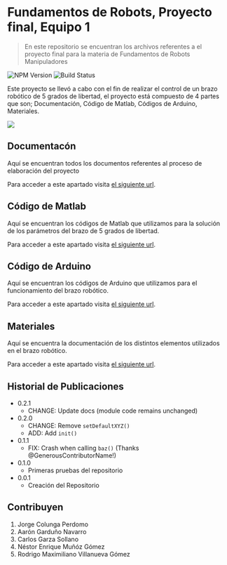 # Fundamentos de Robots, Proyecto final, Equipo 1
> En este repositorio se encuentran los archivos referentes a el proyecto final para la materia de Fundamentos de Robots Manipuladores

![NPM Version][npm-image]
![Build Status][travis-image]

Este proyecto se llevó a cabo con el fin de realizar el control de un brazo robótico de 5 grados de libertad, el proyecto está compuesto de 4 partes que son; Documentación, Código de Matlab, Códigos de Arduino, Materiales.

![](header.png)


## Documentacón

Aquí se encuentran todos los documentos referentes al proceso de elaboración del proyecto

Para acceder a este apartado visita [el siguiente url](https://github.com/FifaUltimateTeam/FundamentosDeRobots/tree/master/Documents).

## Código de Matlab

Aquí se encuentran los códigos de Matlab que utilizamos para la solución de los parámetros del brazo de 5 grados de libertad.

Para acceder a este apartado visita [el siguiente url](https://github.com/FifaUltimateTeam/FundamentosDeRobots/tree/master/MatlabCodes).

## Código de Arduino

Aquí se encuentran los códigos de Arduino que utilizamos para el funcionamiento del brazo robótico.

Para acceder a este apartado visita [el siguiente url](https://github.com/FifaUltimateTeam/FundamentosDeRobots/tree/master/ArduinoCodes).

## Materiales

Aquí se encuentra la documentación de los distintos elementos utilizados en el brazo robótico.

Para acceder a este apartado visita [el siguiente url](https://github.com/FifaUltimateTeam/FundamentosDeRobots/tree/master/Materials).


## Historial de Publicaciones
* 0.2.1
    * CHANGE: Update docs (module code remains unchanged)
* 0.2.0
    * CHANGE: Remove `setDefaultXYZ()`
    * ADD: Add `init()`
* 0.1.1
    * FIX: Crash when calling `baz()` (Thanks @GenerousContributorName!)
* 0.1.0
    * Primeras pruebas del repositorio
* 0.0.1
    * Creación del Repositorio


## Contribuyen

1. Jorge Colunga Perdomo
2. Aarón Garduño Navarro
3. Carlos Garza Sollano
4. Néstor Enrique Muñóz Gómez
5. Rodrigo Maximiliano Villanueva Gómez

<!-- Markdown link & img dfn's -->
[npm-image]: https://img.shields.io/badge/build-beta-blue
[travis-image]: https://img.shields.io/badge/version-0.1-green
